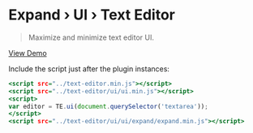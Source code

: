 Expand › UI › Text Editor
=========================

> Maximize and minimize text editor UI.

[View Demo](https://rawgit.com/tovic/text-editor/master/text-editor/ui/ui/expand/expand.html)

Include the script just after the plugin instances:

~~~ .html
<script src="../text-editor.min.js"></script>
<script src="../text-editor/ui/ui.min.js"></script>
<script>
var editor = TE.ui(document.querySelector('textarea'));
</script>
<script src="../text-editor/ui/ui/expand/expand.min.js"></script>
~~~